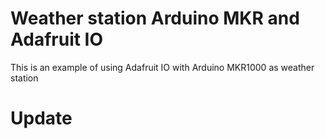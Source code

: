 # Weather station Arduino MKR and Adafruit IO
This is an example of using Adafruit IO with Arduino  MKR1000 as weather station 
# Update
